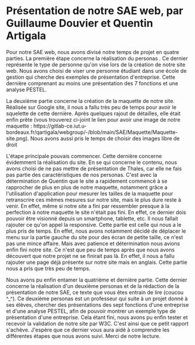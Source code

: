 <h1>Présentation de notre SAE web, par Guillaume Douvier et Quentin Artigala</h1>

<p>Pour notre SAE web, nous avons divisé notre temps de projet en quatre parties. La première étape concerne la réalisation du personas . Ce dernier représente le type de personne qu'on vise lors de la création de notre site web. Nous avons choisi de viser une personne étudiant dans une école de gestion qui cherche des exemples de présentation d'entreprise. Cette dernière comprenant au moins une présentation des 7 fonctions et une analyse PESTEL.</p>

<p> La deuxième partie concerne la création de la maquette de notre site. Réalisée sur Google site, il nous a fallu très peu de temps pour avoir le squelette de cette dernière. Après quelques rajout de détailles, elle était enfin prête (vous trouverez ci-joint le lien pour avoir une image de notre maquette : https://gitlab-ce.iut.u-bordeaux.fr/qartigala/webgroup/-/blob/main/SAE/Maquette/Maquette-site.png). Nous avons aussi pris le temps de  choisir des images libre de droit</p>

<p> L'étape principale pouvais commencer. Cette dernière concerne évidemment la réalisation du site. En se qui concerne le contenu, nous avons choisi de ne pas mettre de présentation de Thales, car elle ne fais pas partie des caractéristiques de nos personas. C'est avec la détermination de Quentin que le site a rapidement commencé à se rapprocher de plus en plus de notre maquette, notamment grâce a l'utilisation d'application pour mesurer les tailles de la maquette pour retranscrire ces mêmes mesures sur notre site, mais le plus dure reste à venir. En effet, même si notre site a fini par ressembler presque à la perfection à notre maquette le site n'était pas fini. En effet, ce dernier dois pouvoir être visionné depuis un smartphone, tablette, etc. Il nous fallait rajouter ce qu'on appel la responsive. Cette partie est celle qui nous a le plus pris de temps. En effet, nous avons notamment décidé de déplacer le menu sur la partie gauche du site pour des écran de petite taille, ce n'est pas une mince affaire. Mais avec patience et détermination nous avions enfin fini notre site. Ce n'est que peu de temps après que nous avons découvert que notre projet ne se finirait pas là. En effet, il nous a fallu rajouter une page déjà présente sur notre site mais en anglais. Cette partie nous a pris que très peu de temps.</p>

<p> Nous avons pu enfin entamer la quatrième et dernière partie. Cette dernier concerne la réalisation d'un deuxième personas et de la rédaction de la présentation de notre SAE, ce texte que vous êtes entrain de lire (coucou ^_^). Ce deuxième personas est un professeur qui suite à un projet donné à ses élèves, chercher des présentations des sept fonctions d'une entreprise et d'une analyse PESTEL, afin de pouvoir montrer un exemple type de présentation d'une entreprise. Cela étant fini, nous avons pu enfin tester et recevoir la validation de notre site par W3C. C'est ainsi que ce petit rapport s'achève. J'espère que ce dernier vous aura aidé à comprendre les différentes étapes que nous avons suivi. Merci de notre lecture.</p>

